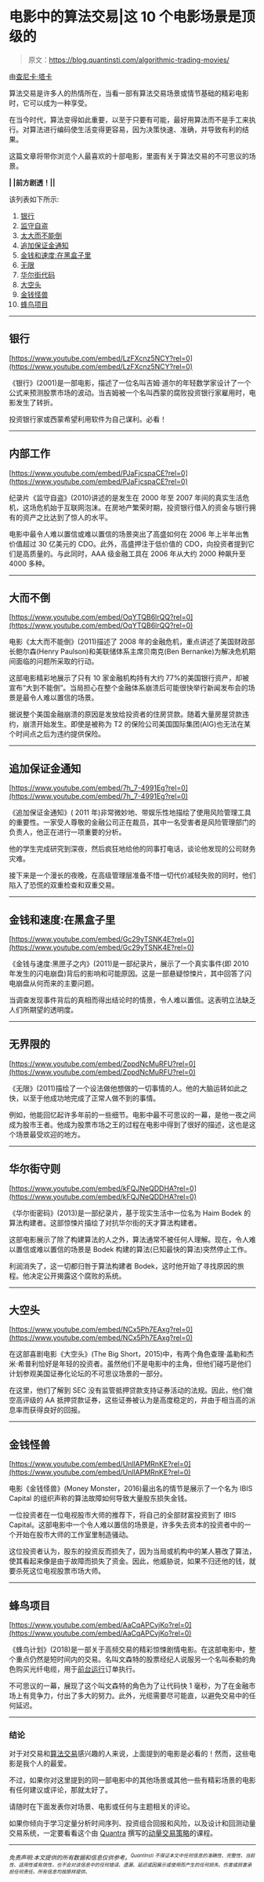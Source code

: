 # 电影中的算法交易|这 10 个电影场景是顶级的

> 原文：<https://blog.quantinsti.com/algorithmic-trading-movies/>

由[查尼卡·塔卡](https://www.linkedin.com/in/chainika-bahl-thakar-b32971155/)

算法交易是许多人的热情所在，当看一部有算法交易场景或情节基础的精彩电影时，它可以成为一种享受。

在当今时代，算法变得如此重要，以至于只要有可能，最好用算法而不是手工来执行。对算法进行编码使生活变得更容易，因为决策快速、准确，并导致有利的结果。

这篇文章将带你浏览个人最喜欢的十部电影，里面有关于算法交易的不可思议的场景。

**| |前方剧透！||**

该列表如下所示:

1.  [银行](#the-bank)
2.  [监守自盗](#inside-job)
3.  [太大而不能倒](#too-big-to-fail)
4.  [追加保证金通知](#margin-call)
5.  [金钱和速度:在黑盒子里](#money-and-speed-inside-the-black-box)
6.  [无限](#limitless)
7.  [华尔街代码](#the-wall-street-code)
8.  [大空头](#the-big-short)
9.  [金钱怪兽](#money-monster)
10.  [蜂鸟项目](#the-hummingbird-project)

* * *

## 银行

[https://www.youtube.com/embed/LzFXcnz5NCY?rel=0](https://www.youtube.com/embed/LzFXcnz5NCY?rel=0)

《银行》(2001)是一部电影，描述了一位名叫吉姆·道尔的年轻数学家设计了一个公式来预测股票市场的波动。当吉姆被一个名叫西蒙的腐败投资银行家雇用时，电影发生了转折。

投资银行家或西蒙希望利用软件为自己谋利。必看！

* * *

## 内部工作

[https://www.youtube.com/embed/PJaFjcspaCE?rel=0](https://www.youtube.com/embed/PJaFjcspaCE?rel=0)

纪录片《监守自盗》(2010)讲述的是发生在 2000 年至 2007 年间的真实生活危机，这场危机始于互联网泡沫。在房地产繁荣时期，投资银行借入的资金与银行拥有的资产之比达到了惊人的水平。

电影中最令人难以置信或难以置信的场景突出了高盛如何在 2006 年上半年出售价值超过 30 亿美元的 CDO。此外，高盛押注于低价值的 CDO，向投资者提到它们是高质量的。与此同时，AAA 级金融工具在 2006 年从大约 2000 种飙升至 4000 多种。

* * *

## 大而不倒

[https://www.youtube.com/embed/OqYTQB6lrQQ?rel=0](https://www.youtube.com/embed/OqYTQB6lrQQ?rel=0)

电影《太大而不能倒》(2011)描述了 2008 年的金融危机，重点讲述了美国财政部长鲍尔森(Henry Paulson)和美联储体系主席贝南克(Ben Bernanke)为解决危机期间面临的问题所采取的行动。

这部电影精彩地展示了只有 10 家金融机构持有大约 77%的美国银行资产，却被宣布“大到不能倒”。当局担心在整个金融体系崩溃后可能很快举行新闻发布会的场景是最令人难以置信的场景。

据说整个美国金融崩溃的原因是发放给投资者的住房贷款。随着大量房屋贷款违约，崩溃开始发生。即使是被称为 T2 的保险公司美国国际集团(AIG)也无法在某个时间点之后为违约提供保险。

* * *

## 追加保证金通知

[https://www.youtube.com/embed/7h_7-4991Eg?rel=0](https://www.youtube.com/embed/7h_7-4991Eg?rel=0)

《追加保证金通知》( 2011 年)非常微妙地、带娱乐性地描绘了使用风险管理工具的重要性。一家受人尊敬的金融公司正在裁员，其中一名受害者是风险管理部门的负责人，他正在进行一项重要的分析。

他的学生完成研究到深夜，然后疯狂地给他的同事打电话，谈论他发现的公司财务灾难。

接下来是一个漫长的夜晚，在高级管理层准备不惜一切代价减轻失败的同时，他们陷入了恐慌的双重检查和双重交易。

* * *

## 金钱和速度:在黑盒子里

[https://www.youtube.com/embed/Gc29yTSNK4E?rel=0](https://www.youtube.com/embed/Gc29yTSNK4E?rel=0)

《金钱与速度:黑匣子之内》(2011)是一部纪录片，展示了一个真实事件(即 2010 年发生的闪电崩盘)背后的影响和可能原因。这是一部悬疑惊悚片，其中回答了闪电崩盘从何而来的主要问题。

当调查发现事件背后的真相而得出结论时的情景，令人难以置信。这表明立法缺乏人们所期望的透明度。

* * *

## 无界限的

[https://www.youtube.com/embed/ZppdNcMuRFU?rel=0](https://www.youtube.com/embed/ZppdNcMuRFU?rel=0)

《无限》(2011)描绘了一个设法做他想做的一切事情的人。他的大脑运转如此之快，以至于他成功地完成了正常人做不到的事情。

例如，他能回忆起许多年前的一些细节。电影中最不可思议的一幕，是他一夜之间成为股市王者。他成为股票市场之王的过程在电影中得到了很好的描述，这也是这个场景最受欢迎的地方。

* * *

## 华尔街守则

[https://www.youtube.com/embed/kFQJNeQDDHA?rel=0](https://www.youtube.com/embed/kFQJNeQDDHA?rel=0)

《华尔街密码》(2013)是一部纪录片，基于现实生活中一位名为 Haim Bodek 的算法构建者。这部惊悚片描绘了对抗华尔街的天才算法构建者。

这部电影展示了除了构建算法的人之外，算法通常不被任何人理解。现在，令人难以置信或难以置信的场景是 Bodek 构建的算法(已知最快的算法)突然停止工作。

利润消失了，这一切都归咎于算法构建者 Bodek，这时他开始了寻找原因的旅程。他决定公开揭露这个腐败的系统。

* * *

## 大空头

[https://www.youtube.com/embed/NCx5Ph7EAxg?rel=0](https://www.youtube.com/embed/NCx5Ph7EAxg?rel=0)

在这部喜剧电影《大空头》(The Big Short，2015)中，有两个角色查理·盖勒和杰米·希普利恰好是年轻的投资者。虽然他们不是电影中的主角，但他们碰巧是他们计划参观美国证券化论坛的不可思议场景的一部分。

在这里，他们了解到 SEC 没有监管抵押贷款支持证券活动的法规。因此，他们做空高评级的 AA 抵押贷款证券，这些证券被认为是高度稳定的，并由于相当高的派息率而获得良好的回报。

* * *

## 金钱怪兽

[https://www.youtube.com/embed/UnllAPMRnKE?rel=0](https://www.youtube.com/embed/UnllAPMRnKE?rel=0)

电影《金钱怪兽》(Money Monster，2016)最出名的情节是展示了一个名为 IBIS Capital 的组织声称的算法故障如何导致大量股东损失金钱。

一位投资者在一位电视股市大师的推荐下，将自己的全部财富投资到了 IBIS Capital。这部电影中一个令人难以置信的场景是，许多失去资本的投资者中的一个开始在股市大师的工作室里制造骚动。

这位投资者认为，股东的投资反而损失了，因为当局或机构中的某人篡改了算法，使其看起来像是由于故障而损失了资金。因此，他威胁说，如果不归还他的钱，就要杀死这位电视股票市场大师。

* * *

## 蜂鸟项目

[https://www.youtube.com/embed/AaCqAPCvjKo?rel=0](https://www.youtube.com/embed/AaCqAPCvjKo?rel=0)

《蜂鸟计划》(2018)是一部关于高频交易的精彩惊悚剧情电影。在这部电影中，整个重点仍然是短时间内的交易。名叫文森特的股票经纪人说服另一个名叫泰勒的角色购买光纤电缆，用于[前台运行](https://en.wikipedia.org/wiki/Front_running)订单执行。

不可思议的一幕，展现了这个叫文森特的角色为了让代码快 1 毫秒，为了在金融市场上有竞争力，付出了多大的努力。此外，光缆需要尽可能直，以避免交易中的任何延迟。

* * *

### 结论

对于对交易和[算法交易](/algorithmic-trading/)感兴趣的人来说，上面提到的电影是必看的！然而，这些电影是我个人的最爱。

不过，如果你对这里提到的同一部电影中的其他场景或其他一些有精彩场景的电影有任何建议或评论，那就太好了。

请随时在下面发表你对场景、电影或任何与主题相关的评论。

如果你倾向于学习定量分析时间序列、投资组合回报和风险，以及设计和回测动量交易系统，一定要看看这个由 [Quantra](https://quantra.quantinsti.com/) 撰写的[动量交易策略](https://quantra.quantinsti.com/course/momentum-trading-strategies)的课程。

* * *

*<small>免责声明:本文提供的所有数据和信息仅供参考。<sup>QuantInsti 不保证本文中任何信息的准确性、完整性、当前性、适用性或有效性，也不会对该信息中的任何错误、遗漏、延迟或因展示或使用而产生的任何损失、伤害或损害承担任何责任。所有信息均按原样提供。</sup></small>*